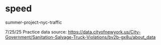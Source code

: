 # speed
summer-project-nyc-traffic

7/25/25
Practice data source: https://data.cityofnewyork.us/City-Government/Sanitation-Salvage-Truck-Violations/bv2b-gx8u/about_data

